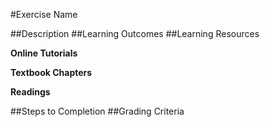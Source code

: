 
#Exercise Name

##Description
##Learning Outcomes
##Learning Resources

**Online Tutorials**

**Textbook Chapters**

**Readings**

##Steps to Completion
##Grading Criteria
